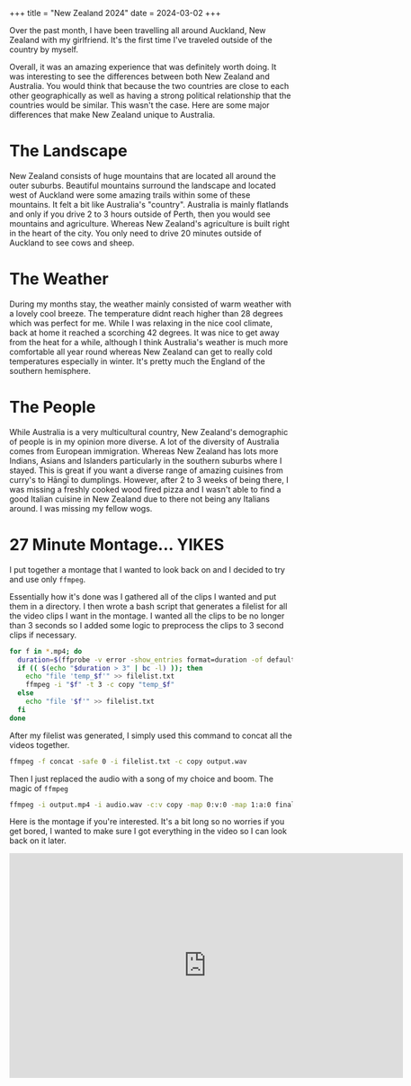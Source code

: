 +++
title = "New Zealand 2024"
date = 2024-03-02
+++

Over the past month, I have been travelling all around Auckland, New Zealand with my girlfriend. It's the first time I've traveled outside of the country by myself. 

Overall, it was an amazing experience that was definitely worth doing. It was interesting to see the differences between both New Zealand and Australia. You would think that because the two countries are close to each other geographically as well as having a strong political relationship that the countries would be similar. This wasn't the case. Here are some major differences that make New Zealand unique to Australia.

# The Landscape
New Zealand consists of huge mountains that are located all around the outer suburbs. Beautiful mountains surround the landscape and located west of Auckland were some amazing trails within some of these mountains. It felt a bit like Australia's "country". Australia is mainly flatlands and only if you drive 2 to 3 hours outside of Perth, then you would see mountains and agriculture. Whereas New Zealand's agriculture is built right in the heart of the city. You only need to drive 20 minutes outside of Auckland to see cows and sheep.

# The Weather
During my months stay, the weather mainly consisted of warm weather with a lovely cool breeze. The temperature didnt reach higher than 28 degrees which was perfect for me. While I was relaxing in the nice cool climate, back at home it reached a scorching 42 degrees. It was nice to get away from the heat for a while, although I think Australia's weather is much more comfortable all year round whereas New Zealand can get to really cold temperatures especially in winter. It's pretty much the England of the southern hemisphere.

# The People
While Australia is a very multicultural country, New Zealand's demographic of people is in my opinion more diverse. A lot of the diversity of Australia comes from European immigration. Whereas New Zealand has lots more Indians, Asians and Islanders particularly in the southern suburbs where I stayed. This is great if you want a diverse range of amazing cuisines from curry's to Hāngī to dumplings. However, after 2 to 3 weeks of being there, I was missing a freshly cooked wood fired pizza and I wasn't able to find a good Italian cuisine in New Zealand due to there not being any Italians around. I was missing my fellow wogs.

# 27 Minute Montage... YIKES
I put together a montage that I wanted to look back on and I decided to try and use only `ffmpeg`.

Essentially how it's done was I gathered all of the clips I wanted and put them in a directory. I then wrote a bash script that generates a filelist for all the video clips I want in the montage. I wanted all the clips to be no longer than 3 seconds so I added some logic to preprocess the clips to 3 second clips if necessary.

```bash
for f in *.mp4; do
  duration=$(ffprobe -v error -show_entries format=duration -of default=noprint_wrappers=1:nokey=1 "$f")
  if (( $(echo "$duration > 3" | bc -l) )); then
    echo "file 'temp_$f'" >> filelist.txt
    ffmpeg -i "$f" -t 3 -c copy "temp_$f"
  else
    echo "file '$f'" >> filelist.txt
  fi
done
```
After my filelist was generated, I simply used this command to concat all the videos together.

```bash
ffmpeg -f concat -safe 0 -i filelist.txt -c copy output.wav
```

Then I just replaced the audio with a song of my choice and boom. The magic of `ffmpeg`

```bash
ffmpeg -i output.mp4 -i audio.wav -c:v copy -map 0:v:0 -map 1:a:0 final.mp4
```
Here is the montage if you're interested. It's a bit long so no worries if you get bored, I wanted to make sure I got everything in the video so I can look back on it later.

<iframe width="700" height="400" src="https://www.youtube.com/embed/3jAP1J-uWLk" title="New Zealand 2024" frameborder="0" allow="accelerometer; autoplay; clipboard-write; encrypted-media; gyroscope; picture-in-picture; web-share" allowfullscreen></iframe>
